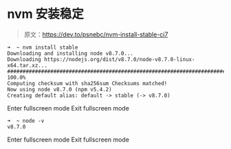 # nvm 安装稳定

> 原文：<https://dev.to/psnebc/nvm-install-stable-ci7>

```
➜  ~ nvm install stable
Downloading and installing node v8.7.0...
Downloading https://nodejs.org/dist/v8.7.0/node-v8.7.0-linux-x64.tar.xz...
######################################################################## 100.0%
Computing checksum with sha256sum Checksums matched!
Now using node v8.7.0 (npm v5.4.2)
Creating default alias: default -> stable (-> v8.7.0) 
```

Enter fullscreen mode Exit fullscreen mode

```
➜  ~ node -v
v8.7.0 
```

Enter fullscreen mode Exit fullscreen mode